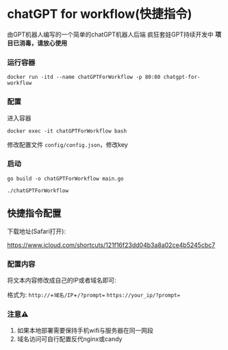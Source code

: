 # chatGPT for workflow(快捷指令)
由GPT机器人编写的一个简单的chatGPT机器人后端
疯狂套娃GPT持续开发中
**项目已消毒，请放心使用**

### 运行容器
`docker run -itd --name chatGPTForWorkflow -p 80:80 chatgpt-for-workflow `

### 配置
进入容器

`docker exec -it chatGPTForWorkflow bash`

修改配置文件 `config/config.json`，修改key

### 启动
`go build -o chatGPTForWorkflow main.go`

`./chatGPTForWorkflow`

## 快捷指令配置
下载地址(Safari打开): 

https://www.icloud.com/shortcuts/121f16f23dd04b3a8a02ce4b5245cbc7


### 配置内容
将文本内容修改成自己的IP或者域名即可:

格式为: `http://`+`域名/IP`+`/?prompt=`
`https://your_ip/?prompt=`

### 注意⚠️
1. 如果本地部署需要保持手机wifi与服务器在同一网段
2. 域名访问可自行配置反代nginx或candy
